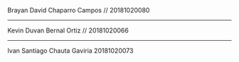 
Brayan David Chaparro Campos   //   20181020080

------------------------------------------------

Kevin Duvan Bernal Ortiz       //   20181020066

------------------------------------------------

Ivan Santiago Chauta Gaviria 20181020073
